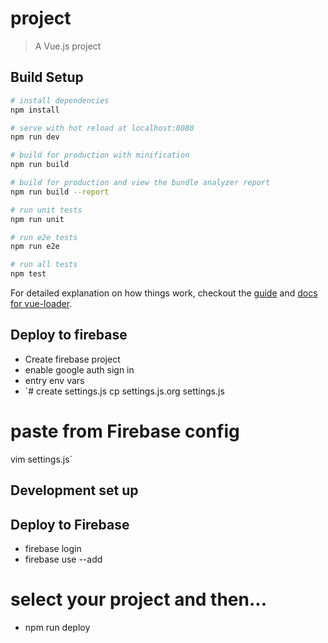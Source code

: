 # project

> A Vue.js project

## Build Setup

``` bash
# install dependencies
npm install

# serve with hot reload at localhost:8080
npm run dev

# build for production with minification
npm run build

# build for production and view the bundle analyzer report
npm run build --report

# run unit tests
npm run unit

# run e2e tests
npm run e2e

# run all tests
npm test
```

For detailed explanation on how things work, checkout the [guide](http://vuejs-templates.github.io/webpack/) and [docs for vue-loader](http://vuejs.github.io/vue-loader).




## Deploy to firebase
+ Create firebase project
+ enable google auth sign in
+ entry env vars
+ `# create settings.js
cp settings.js.org settings.js
# paste from Firebase config
vim settings.js`

## Development set up


## Deploy to Firebase
+ firebase login
+ firebase use --add
# select your project and then...
+ npm run deploy
